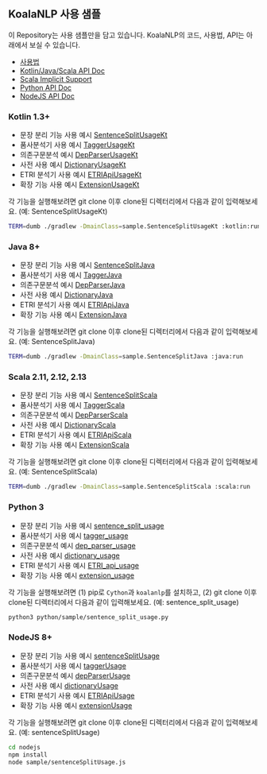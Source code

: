 ## KoalaNLP 사용 샘플

이 Repository는 사용 샘플만을 담고 있습니다.
KoalaNLP의 코드, 사용법, API는 아래에서 보실 수 있습니다.

* [사용법](https://koalanlp.github.io/koalanlp/usage/)
* [Kotlin/Java/Scala API Doc](https://koalanlp.github.io/koalanlp/api/koalanlp/index.html)
* [Scala Implicit Support](https://koalanlp.github.io/scala-support/)
* [Python API Doc](https://koalanlp.github.io/python-support/)
* [NodeJS API Doc](https://koalanlp.github.io/nodejs-support/)

### Kotlin 1.3+

* 문장 분리 기능 사용 예시 [SentenceSplitUsageKt](https://github.com/koalanlp/sample/blob/master/kotlin/src/main/kotlin/sample/SentenceSplitUsage.kt)
* 품사분석기 사용 예시 [TaggerUsageKt](https://github.com/koalanlp/sample/blob/master/kotlin/src/main/kotlin/sample/TaggerUsage.kt)
* 의존구문분석 예시 [DepParserUsageKt](https://github.com/koalanlp/sample/blob/master/kotlin/src/main/kotlin/sample/DepParserUsage.kt)
* 사전 사용 예시 [DictionaryUsageKt](https://github.com/koalanlp/sample/blob/master/kotlin/src/main/kotlin/sample/DictionaryUsage.kt)
* ETRI 분석기 사용 예시 [ETRIApiUsageKt](https://github.com/koalanlp/sample/blob/master/kotlin/src/main/kotlin/sample/ETRIApiUsage.kt)
* 확장 기능 사용 예시 [ExtensionUsageKt](https://github.com/koalanlp/sample/blob/master/kotlin/src/main/kotlin/sample/ExtensionUsage.kt)

각 기능을 실행해보려면 git clone 이후 clone된 디렉터리에서 다음과 같이 입력해보세요. (예: SentenceSplitUsageKt)

```bash
TERM=dumb ./gradlew -DmainClass=sample.SentenceSplitUsageKt :kotlin:run
```

### Java 8+

* 문장 분리 기능 사용 예시 [SentenceSplitJava](https://github.com/koalanlp/sample/blob/master/java/src/main/java/sample/SentenceSplitJava.java)
* 품사분석기 사용 예시 [TaggerJava](https://github.com/koalanlp/sample/blob/master/java/src/main/java/sample/TaggerJava.java)
* 의존구문분석 예시 [DepParserJava](https://github.com/koalanlp/sample/blob/master/java/src/main/java/sample/DepParserJava.java)
* 사전 사용 예시 [DictionaryJava](https://github.com/koalanlp/sample/blob/master/java/src/main/java/sample/DictionaryJava.java)
* ETRI 분석기 사용 예시 [ETRIApiJava](https://github.com/koalanlp/sample/blob/master/java/src/main/java/sample/ETRIApiJava.java)
* 확장 기능 사용 예시 [ExtensionJava](https://github.com/koalanlp/sample/blob/master/java/src/main/java/sample/ExtensionJava.java)

각 기능을 실행해보려면 git clone 이후 clone된 디렉터리에서 다음과 같이 입력해보세요. (예: SentenceSplitJava)

```bash
TERM=dumb ./gradlew -DmainClass=sample.SentenceSplitJava :java:run
```

### Scala 2.11, 2.12, 2.13

* 문장 분리 기능 사용 예시 [SentenceSplitScala](https://github.com/koalanlp/sample/blob/master/scala/src/main/scala/sample/SentenceSplitScala.scala)
* 품사분석기 사용 예시 [TaggerScala](https://github.com/koalanlp/sample/blob/master/scala/src/main/scala/sample/TaggerScala.scala)
* 의존구문분석 예시 [DepParserScala](https://github.com/koalanlp/sample/blob/master/scala/src/main/scala/sample/DepParserScala.scala)
* 사전 사용 예시 [DictionaryScala](https://github.com/koalanlp/sample/blob/master/scala/src/main/scala/sample/DictionaryScala.scala)
* ETRI 분석기 사용 예시 [ETRIApiScala](https://github.com/koalanlp/sample/blob/master/scala/src/main/scala/sample/ETRIApiScala.scala)
* 확장 기능 사용 예시 [ExtensionScala](https://github.com/koalanlp/sample/blob/master/scala/src/main/scala/sample/ExtensionScala.scala)

각 기능을 실행해보려면 git clone 이후 clone된 디렉터리에서 다음과 같이 입력해보세요. (예: SentenceSplitScala)

```bash
TERM=dumb ./gradlew -DmainClass=sample.SentenceSplitScala :scala:run
```

### Python 3

* 문장 분리 기능 사용 예시 [sentence_split_usage](https://github.com/koalanlp/sample/blob/master/python/sample/sentence_split_usage.py)
* 품사분석기 사용 예시 [tagger_usage](https://github.com/koalanlp/sample/blob/master/python/sample/tagger_usage.py)
* 의존구문분석 예시 [dep_parser_usage](https://github.com/koalanlp/sample/blob/master/python/sample/dep_parser_usage.py)
* 사전 사용 예시 [dictionary_usage](https://github.com/koalanlp/sample/blob/master/python/sample/dictionary_usage.py)
* ETRI 분석기 사용 예시 [ETRI_api_usage](https://github.com/koalanlp/sample/blob/master/python/sample/ETRI_api_usage.py)
* 확장 기능 사용 예시 [extension_usage](https://github.com/koalanlp/sample/blob/master/python/sample/extension_usage.py)

각 기능을 실행해보려면 (1) pip로 `Cython`과 `koalanlp`를 설치하고, (2) git clone 이후 clone된 디렉터리에서 다음과 같이 입력해보세요. (예: sentence_split_usage)

```bash
python3 python/sample/sentence_split_usage.py
```

### NodeJS 8+

* 문장 분리 기능 사용 예시 [sentenceSplitUsage](https://github.com/koalanlp/sample/blob/master/nodejs/sample/sentenceSplitUsage.js)
* 품사분석기 사용 예시 [taggerUsage](https://github.com/koalanlp/sample/blob/master/nodejs/sample/taggerUsage.js)
* 의존구문분석 예시 [depParserUsage](https://github.com/koalanlp/sample/blob/master/nodejs/sample/depParserUsage.js)
* 사전 사용 예시 [dictionaryUsage](https://github.com/koalanlp/sample/blob/master/nodejs/sample/dictionaryUsage.js)
* ETRI 분석기 사용 예시 [ETRIApiUsage](https://github.com/koalanlp/sample/blob/master/nodejs/sample/ETRIApiUsage.js)
* 확장 기능 사용 예시 [extensionUsage](https://github.com/koalanlp/sample/blob/master/nodejs/sample/extensionUsage.js)

각 기능을 실행해보려면 git clone 이후 clone된 디렉터리에서 다음과 같이 입력해보세요. (예: sentenceSplitUsage)

```bash
cd nodejs
npm install
node sample/sentenceSplitUsage.js
```

